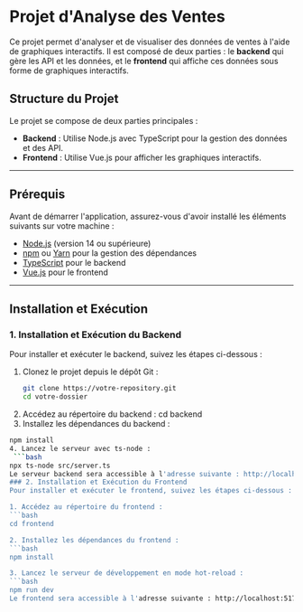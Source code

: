 # Projet d'Analyse des Ventes

Ce projet permet d'analyser et de visualiser des données de ventes à l'aide de graphiques interactifs. Il est composé de deux parties : le **backend** qui gère les API et les données, et le **frontend** qui affiche ces données sous forme de graphiques interactifs.

## Structure du Projet

Le projet se compose de deux parties principales :

- **Backend** : Utilise Node.js avec TypeScript pour la gestion des données et des API.
- **Frontend** : Utilise Vue.js pour afficher les graphiques interactifs.

---

## Prérequis

Avant de démarrer l'application, assurez-vous d'avoir installé les éléments suivants sur votre machine :

- [Node.js](https://nodejs.org/) (version 14 ou supérieure)
- [npm](https://www.npmjs.com/) ou [Yarn](https://yarnpkg.com/) pour la gestion des dépendances
- [TypeScript](https://www.typescriptlang.org/) pour le backend
- [Vue.js](https://vuejs.org/) pour le frontend

---

## Installation et Exécution

### 1. **Installation et Exécution du Backend**

Pour installer et exécuter le backend, suivez les étapes ci-dessous :

1. Clonez le projet depuis le dépôt Git :
   ```bash
   git clone https://votre-repository.git
   cd votre-dossier
2. Accédez au répertoire du backend :
cd backend
3. Installez les dépendances du backend :
  ```bash
npm install
 4. Lancez le serveur avec ts-node :
   ```bash
npx ts-node src/server.ts
Le serveur backend sera accessible à l'adresse suivante : http://localhost:5000.
### 2. Installation et Exécution du Frontend
Pour installer et exécuter le frontend, suivez les étapes ci-dessous :

1. Accédez au répertoire du frontend :
  ```bash
cd frontend

2. Installez les dépendances du frontend :
  ```bash
npm install

3. Lancez le serveur de développement en mode hot-reload :
  ```bash
npm run dev
Le frontend sera accessible à l'adresse suivante : http://localhost:5173.
